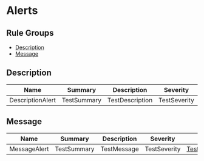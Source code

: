 # Alerts

## Rule Groups

* [Description](#description)
* [Message](#message)

## Description

|Name|Summary|Description|Severity|Runbook|
|---|---|---|---|---|
|DescriptionAlert|TestSummary|TestDescription|TestSeverity|[TestRunbookURL](TestRunbookURL)|

## Message

|Name|Summary|Description|Severity|Runbook|
|---|---|---|---|---|
|MessageAlert|TestSummary|TestMessage|TestSeverity|[TestRunbookURL](TestRunbookURL)|
